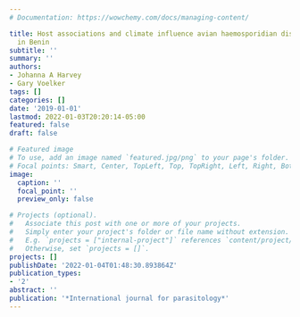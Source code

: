 ```yaml
---
# Documentation: https://wowchemy.com/docs/managing-content/

title: Host associations and climate influence avian haemosporidian distributions
  in Benin
subtitle: ''
summary: ''
authors:
- Johanna A Harvey
- Gary Voelker
tags: []
categories: []
date: '2019-01-01'
lastmod: 2022-01-03T20:20:14-05:00
featured: false
draft: false

# Featured image
# To use, add an image named `featured.jpg/png` to your page's folder.
# Focal points: Smart, Center, TopLeft, Top, TopRight, Left, Right, BottomLeft, Bottom, BottomRight.
image:
  caption: ''
  focal_point: ''
  preview_only: false

# Projects (optional).
#   Associate this post with one or more of your projects.
#   Simply enter your project's folder or file name without extension.
#   E.g. `projects = ["internal-project"]` references `content/project/deep-learning/index.md`.
#   Otherwise, set `projects = []`.
projects: []
publishDate: '2022-01-04T01:48:30.893864Z'
publication_types:
- '2'
abstract: ''
publication: '*International journal for parasitology*'
---
```

